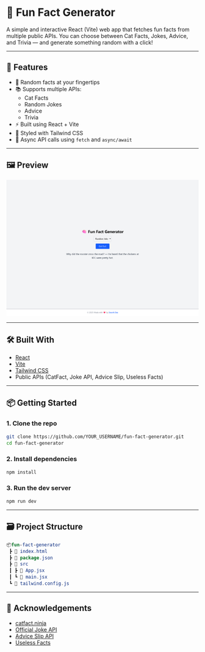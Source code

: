 # 🧠 Fun Fact Generator

A simple and interactive React (Vite) web app that fetches fun facts from multiple public APIs. You can choose between Cat Facts, Jokes, Advice, and Trivia — and generate something random with a click!

---

## 🚀 Features

- 🔁 Random facts at your fingertips
- 📚 Supports multiple APIs:
  - Cat Facts
  - Random Jokes
  - Advice
  - Trivia
- ⚡ Built using React + Vite
- 🎨 Styled with Tailwind CSS
- 💬 Async API calls using `fetch` and `async/await`

---

## 🖼️ Preview

![App Screenshot](./screenshot.png)

---

## 🛠️ Built With

- [React](https://reactjs.org/)
- [Vite](https://vitejs.dev/)
- [Tailwind CSS](https://tailwindcss.com/)
- Public APIs (CatFact, Joke API, Advice Slip, Useless Facts)

---

## 📦 Getting Started

### 1. Clone the repo

```bash
git clone https://github.com/YOUR_USERNAME/fun-fact-generator.git
cd fun-fact-generator
```

### 2. Install dependencies

```bash
npm install
```

### 3. Run the dev server

```bash
npm run dev
```

---

## 🗃️ Project Structure
```kotlin
📦fun-fact-generator
 ┣ 📄 index.html
 ┣ 📄 package.json
 ┣ 📁 src
 ┃ ┣ 📄 App.jsx
 ┃ ┗ 📄 main.jsx
 ┗ 📄 tailwind.config.js
```

---

## 🙌 Acknowledgements

- [catfact.ninja](https://catfact.ninja/fact)
- [Official Joke API](https://official-joke-api.appspot.com/random_joke)
- [Advice Slip API](https://api.adviceslip.com/advice)
- [Useless Facts](https://uselessfacts.jsph.pl/random.json?language=en)

